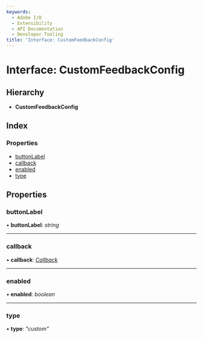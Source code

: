 ```yaml
---
keywords:
  - Adobe I/O
  - Extensibility
  - API Documentation
  - Developer Tooling
title: 'Interface: CustomFeedbackConfig'
---
```


# Interface: CustomFeedbackConfig

## Hierarchy

* **CustomFeedbackConfig**

## Index

### Properties

* [buttonLabel](topbar.customfeedbackconfig.md#buttonlabel)
* [callback](topbar.customfeedbackconfig.md#callback)
* [enabled](topbar.customfeedbackconfig.md#enabled)
* [type](topbar.customfeedbackconfig.md#type)

## Properties

### buttonLabel

• **buttonLabel**: *string*

___

### callback

• **callback**: *[Callback](topbar.callback.md)*

___

### enabled

• **enabled**: *boolean*

___

### type

• **type**: *"custom"*
